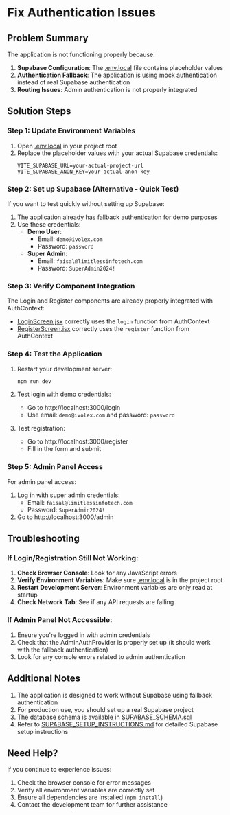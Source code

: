 # Fix Authentication Issues

## Problem Summary

The application is not functioning properly because:

1. **Supabase Configuration**: The [.env.local](file:///C:/Users/FAISAL/Downloads/IVOLEX/.env.local) file contains placeholder values
2. **Authentication Fallback**: The application is using mock authentication instead of real Supabase authentication
3. **Routing Issues**: Admin authentication is not properly integrated

## Solution Steps

### Step 1: Update Environment Variables

1. Open [.env.local](file:///C:/Users/FAISAL/Downloads/IVOLEX/.env.local) in your project root
2. Replace the placeholder values with your actual Supabase credentials:
   ```
   VITE_SUPABASE_URL=your-actual-project-url
   VITE_SUPABASE_ANON_KEY=your-actual-anon-key
   ```

### Step 2: Set up Supabase (Alternative - Quick Test)

If you want to test quickly without setting up Supabase:

1. The application already has fallback authentication for demo purposes
2. Use these credentials:
   - **Demo User**: 
     - Email: `demo@ivolex.com`
     - Password: `password`
   - **Super Admin**:
     - Email: `faisal@limitlessinfotech.com`
     - Password: `SuperAdmin2024!`

### Step 3: Verify Component Integration

The Login and Register components are already properly integrated with AuthContext:

- [LoginScreen.jsx](file:///C:/Users/FAISAL/Downloads/IVOLEX/src/pages/screens/Login/LoginScreen.jsx) correctly uses the `login` function from AuthContext
- [RegisterScreen.jsx](file:///C:/Users/FAISAL/Downloads/IVOLEX/src/pages/screens/Register/RegisterScreen.jsx) correctly uses the `register` function from AuthContext

### Step 4: Test the Application

1. Restart your development server:
   ```bash
   npm run dev
   ```

2. Test login with demo credentials:
   - Go to http://localhost:3000/login
   - Use email: `demo@ivolex.com` and password: `password`

3. Test registration:
   - Go to http://localhost:3000/register
   - Fill in the form and submit

### Step 5: Admin Panel Access

For admin panel access:
1. Log in with super admin credentials:
   - Email: `faisal@limitlessinfotech.com`
   - Password: `SuperAdmin2024!`
2. Go to http://localhost:3000/admin

## Troubleshooting

### If Login/Registration Still Not Working:

1. **Check Browser Console**: Look for any JavaScript errors
2. **Verify Environment Variables**: Make sure [.env.local](file:///C:/Users/FAISAL/Downloads/IVOLEX/.env.local) is in the project root
3. **Restart Development Server**: Environment variables are only read at startup
4. **Check Network Tab**: See if any API requests are failing

### If Admin Panel Not Accessible:

1. Ensure you're logged in with admin credentials
2. Check that the AdminAuthProvider is properly set up (it should work with the fallback authentication)
3. Look for any console errors related to admin authentication

## Additional Notes

1. The application is designed to work without Supabase using fallback authentication
2. For production use, you should set up a real Supabase project
3. The database schema is available in [SUPABASE_SCHEMA.sql](file:///C:/Users/FAISAL/Downloads/IVOLEX/SUPABASE_SCHEMA.sql)
4. Refer to [SUPABASE_SETUP_INSTRUCTIONS.md](file:///C:/Users/FAISAL/Downloads/IVOLEX/SUPABASE_SETUP_INSTRUCTIONS.md) for detailed Supabase setup instructions

## Need Help?

If you continue to experience issues:
1. Check the browser console for error messages
2. Verify all environment variables are correctly set
3. Ensure all dependencies are installed (`npm install`)
4. Contact the development team for further assistance